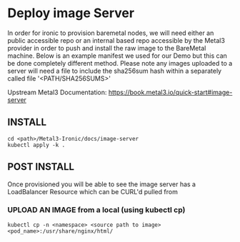 # Deploy image Server
In order for ironic to provision baremetal nodes, we will need either an public accessible repo or an internal based repo accessible by the Metal3 provider in order to push and install the raw image to the BareMetal machine. Below is an example manifest we used for our Demo but this can be done completely different method. Please note any images uploaded to a server will need a file to include the sha256sum hash within a separately called file '<PATH/SHA256SUMS>'

Upstream Metal3 Documentation: https://book.metal3.io/quick-start#image-server

## INSTALL
```
cd <path>/Metal3-Ironic/docs/image-server
kubectl apply -k .
```
## POST INSTALL

Once provisioned you will be able to see the image server has a LoadBalancer Resource which can be CURL'd pulled from

### UPLOAD AN IMAGE from a local (using kubectl cp)
```
kubectl cp -n <namespace> <source path to image> <pod_name>:/usr/share/nginx/html/
```
